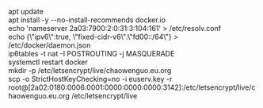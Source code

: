 apt update<br>
apt install -y --no-install-recommends docker.io<br>
echo 'nameserver 2a03:7900:2:0:31:3:104:161' > /etc/resolv.conf<br>
echo {\\"ipv6\\":true, \\"fixed-cidr-v6\\":\\"fd00::/64\\"} > /etc/docker/daemon.json<br>
ip6tables -t nat -I POSTROUTING -j MASQUERADE<br>
systemctl restart docker<br>
mkdir -p /etc/letsencrypt/live/chaowenguo.eu.org<br>
scp -o StrictHostKeyChecking=no -i euserv.key -r root@[2a02:0180:0006:0001:0000:0000:0000:3142]:/etc/letsencrypt/live/chaowenguo.eu.org /etc/letsencrypt/live
